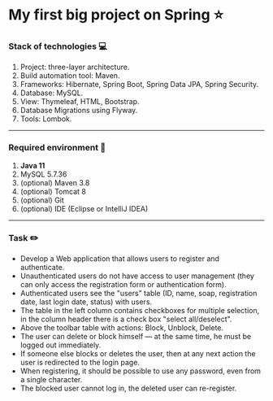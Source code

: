 # My first big project on Spring :star:

### Stack of technologies :computer:

1. Project: three-layer architecture.
2. Build automation tool: Maven.
3. Frameworks: Hibernate, Spring Boot, Spring Data JPA, Spring Security.
4. Database: MySQL.
5. View: Thymeleaf, HTML, Bootstrap.
6. Database Migrations using Flyway.
7. Tools: Lombok.

________________________________________________________________________________________________

### Required environment :wrench:

1. __Java 11__
2. MySQL 5.7.36
3. (optional) Maven 3.8
4. (optional) Tomcat 8
5. (optional) Git
6. (optional) IDE (Eclipse or IntelliJ IDEA)

________________________________________________________________________________________________
### Task :pencil2:

- Develop a Web application that allows users to register and authenticate.
- Unauthenticated users do not have access to user management (they can only access the registration form or authentication form).
- Authenticated users see the "users" table (ID, name, soap, registration date, last login date, status) with users.
- The table in the left column contains checkboxes for multiple selection, in the column header there is a check box "select all/deselect".
- Above the toolbar table with actions: Block, Unblock, Delete.
- The user can delete or block himself — at the same time, he must be logged out immediately.
- If someone else blocks or deletes the user, then at any next action the user is redirected to the login page.
- When registering, it should be possible to use any password, even from a single character.
- The blocked user cannot log in, the deleted user can re-register.
